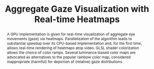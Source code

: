 ---
layout: publication
title: "Aggregate Gaze Visualization with Real-time Heatmaps"
key: 2012_etra_gaze
permalink: /publications/2012_etra_gaze/
type: paper


shortname: gaze
image: 2012_etra_gaze.png

authors:
- Andrew Duchowski
- Margaux Price
- meyer
- Pilar Orero

journal: Proceedings of the ACM Symposium on Eye Tracking Research & Applications (ETRA)
year: 2012
note: 

pdf: 2012_etra_gaze.pdf
bibtex: 2012_etra_gaze.bib
supplements:


abstract: "
<p>A GPU implementation is given for real-time visualization of aggregate eye movements (gaze) via heatmaps. Parallelization of the algorithm leads to substantial speedup over its CPU-based implementation and, for the first time, allows real-time rendering of heatmaps atop video. GLSL shader colorization allows the choice of color ramps. Several luminance-based color maps are advocated as alternatives to the popular rainbow color map, considered inappropriate (harmful) for depiction of (relative) gaze distributions.</p>"

---